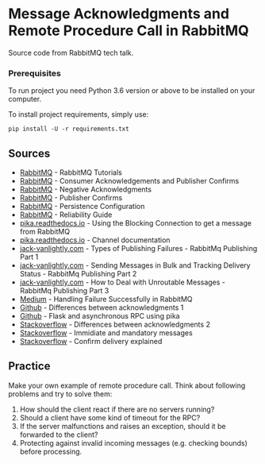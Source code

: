 # Message Acknowledgments and Remote Procedure Call in RabbitMQ

Source code from RabbitMQ tech talk.


### Prerequisites

To run project you need Python 3.6 version or above to be installed on your computer.

To install project requirements, simply use: 

```
pip install -U -r requirements.txt 
```

## Sources
* [RabbitMQ](https://www.rabbitmq.com/getstarted.html) - RabbitMQ Tutorials
* [RabbitMQ](https://www.rabbitmq.com/confirms.html) - Consumer Acknowledgements and Publisher Confirms 
* [RabbitMQ](https://www.rabbitmq.com/nack.html) - Negative Acknowledgments
* [RabbitMQ](http://www.rabbitmq.com/blog/2011/02/10/introducing-publisher-confirms/) - Publisher Confirms
* [RabbitMQ](https://www.rabbitmq.com/persistence-conf.html) - Persistence Configuration
* [RabbitMQ](https://www.rabbitmq.com/reliability.html) - Reliability Guide
* [pika.readthedocs.io](http://pika.readthedocs.io/en/latest/examples/blocking_basic_get.html) - Using the Blocking Connection to get a message from RabbitMQ
* [pika.readthedocs.io](http://pika.readthedocs.io/en/0.10.0/modules/channel.html) - Channel documentation
* [jack-vanlightly.com](https://jack-vanlightly.com/blog/2017/3/10/rabbitmq-the-different-failures-on-basicpublish) - Types of Publishing Failures - RabbitMq Publishing Part 1
* [jack-vanlightly.com](https://jack-vanlightly.com/blog/2017/3/11/sending-messages-in-bulk-and-tracking-delivery-status-rabbitmq-publishing-part-2) - Sending Messages in Bulk and Tracking Delivery Status - RabbitMq Publishing Part 2
* [jack-vanlightly.com](https://jack-vanlightly.com/blog/2017/3/12/how-to-deal-with-unroutable-messages-rabbitmq-publishing-part-3) - How to Deal with Unroutable Messages - RabbitMq Publishing Part 3
* [Medium](https://medium.com/ibm-watson-data-lab/handling-failure-successfully-in-rabbitmq-22ffa982b60f) - Handling Failure Successfully in RabbitMQ
* [Github](https://github.com/LeanKit-Labs/wascally/issues/84) - Differences between acknowledgments 1
* [Github](https://github.com/eandersson/python-rabbitmq-examples/blob/master/Flask-examples/amqpstorm_threaded_rpc_client.py) - Flask and asynchronous RPC using pika
* [Stackoverflow](https://stackoverflow.com/questions/28794123/ack-or-nack-in-rabbitmq) - Differences between acknowledgments 2
* [Stackoverflow](https://stackoverflow.com/questions/6386117/rabbitmq-use-of-immediate-and-mandatory-bits) - Immidiate and mandatory messages
* [Stackoverflow](https://stackoverflow.com/questions/42813355/does-pika-confirm-delivery-mean-confirm-when-broker-got-the-message-or-when-cons) - Confirm delivery explained

## Practice
Make your own example of remote procedure call. Think about following problems and try to solve them:
1. How should the client react if there are no servers running?
2. Should a client have some kind of timeout for the RPC?
3. If the server malfunctions and raises an exception, should it be forwarded to the client?
4. Protecting against invalid incoming messages (e.g. checking bounds) before processing.
